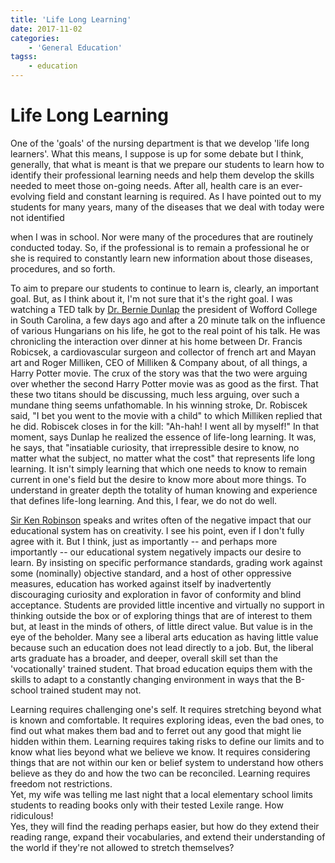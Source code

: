 ```yaml
---
title: 'Life Long Learning'
date: 2017-11-02
categories:
    - 'General Education'
tagss:
    - education
---
```

# Life Long Learning

One of the 'goals' of the nursing department is that we develop 'life long 
learners'.  What this means, I suppose is up for some debate but I think, 
generally, that what is meant is that we prepare our students to learn how to 
identify their professional learning needs and help them develop the skills 
needed to meet those on-going needs.  After all, health care is an ever-evolving 
field and constant learning is required. As I have pointed out to my students 
for many years, many of the diseases that we deal with today were not identified 
<!-- more -->

when I was in school. Nor were many of the procedures that are routinely 
conducted today.  So, if the professional is to remain a professional he or she 
is required to constantly learn new information about those diseases, 
procedures, and so forth.

To aim to prepare our students to continue to learn is, clearly, an important 
goal.  But, as I think about it, I'm not sure that it's the right goal.  I was 
watching a TED talk by [Dr. Bernie Dunlap](https://www.ted.com/talks/ben_dunlap_talks_about_a_passionate_life)
the president of Wofford College in South Carolina, a few days ago and after a 20 minute talk on the influence of 
various Hungarians on his life, he got to the real point of his talk.  He was 
chronicling the interaction over dinner at his home between Dr. Francis 
Robicsek, a cardiovascular surgeon and collector of french art and Mayan art and 
Roger Milliken, CEO of Milliken & Company about, of all things, a Harry Potter 
movie.  The crux of the story was that the two were arguing over whether the 
second Harry Potter movie was as good as the first.  That these two titans 
should be discussing, much less arguing, over such a mundane thing seems 
unfathomable.  In his winning stroke, Dr. Robiscek said, "I bet you went to the 
movie with a child" to which Milliken replied that he did.  Robiscek closes in 
for the kill: "Ah-hah!  I went all by myself!"  In that moment, says Dunlap he 
realized the essence of life-long learning.  It was, he says, that "insatiable 
curiosity, that irrepressible desire to know, no matter what the subject, no 
matter what the cost" that represents life long learning.  It isn't simply 
learning that which one needs to know to remain current in one's field but the 
desire to know more about more things.  To understand in greater depth the 
totality of human knowing and experience that defines life-long learning. And 
this, I fear, we do not do well.

[Sir Ken Robinson](http://sirkenrobinson.com/) speaks and writes often of the 
negative impact that our 
educational system has on creativity.  I see his point, even if I don't fully 
agree with it.  But I think, just as importantly -- and perhaps more importantly 
-- our educational system negatively impacts our desire to learn.  By insisting 
on specific performance standards, grading work against some (nominally) 
objective standard, and a host of other oppressive measures, education has 
worked against itself by inadvertently discouraging curiosity and exploration in 
favor of 
conformity and blind acceptance.  Students are provided little incentive and 
virtually no support in thinking outside the box or of exploring things that are 
of interest to them but, at least in the minds of others, of little direct 
value.  But value is in the eye of the beholder.  Many see a liberal arts 
education as having little value because such an education does not lead 
directly to a job.  But, the liberal arts graduate has a broader, and deeper, 
overall skill set than the 'vocationally' trained student.  That broad education 
equips them with the skills to adapt to a constantly changing environment in 
ways that the B-school trained student may not.

Learning requires challenging one's self.  It requires stretching beyond what is 
known and comfortable. It requires exploring ideas, even the bad ones, to find 
out what makes them bad and to ferret out any good that might lie hidden within 
them. Learning requires taking risks to define our limits and to know what lies 
beyond what we believe we know.  It requires considering things that are not 
within our ken or belief system to understand how others believe as they do and 
how the two can be reconciled.  Learning requires freedom not restrictions.  
Yet, my wife was telling me last night that a local elementary school limits 
students to reading books only with their tested Lexile range.  How ridiculous!  
Yes, they will find the reading perhaps easier, but how do they extend their 
reading range, expand their vocabularies, and extend their understanding of the 
world if they're not allowed to stretch themselves?
